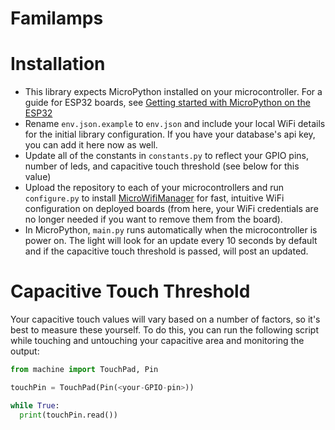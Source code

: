 # Familamps

# Installation

- This library expects MicroPython installed on your microcontroller. For a guide for ESP32 boards, see [Getting started with MicroPython on the ESP32](https://docs.micropython.org/en/latest/esp32/tutorial/intro.html)
- Rename `env.json.example` to `env.json` and include your local WiFi details for the initial library configuration. If you have your database's api key, you can add it here now as well.
- Update all of the constants in `constants.py` to reflect your GPIO pins, number of leds, and capacitive touch threshold (see below for this value)
- Upload the repository to each of your microcontrollers and run `configure.py` to install [MicroWifiManager](https://github.com/graham768/MicroWiFiManager) for fast, intuitive WiFi configuration on deployed boards (from here, your WiFi credentials are no longer needed if you want to remove them from the board).
- In MicroPython, `main.py` runs automatically when the microcontroller is power on. The light will look for an update every 10 seconds by default and if the capacitive touch threshold is passed, will post an updated.



# Capacitive Touch Threshold

Your capacitive touch values will vary based on a number of factors, so it's best to measure these yourself. To do this, you can run the following script while touching and untouching your capacitive area and monitoring the output:

```python
from machine import TouchPad, Pin

touchPin = TouchPad(Pin(<your-GPIO-pin>))

while True:
  print(touchPin.read())
```
